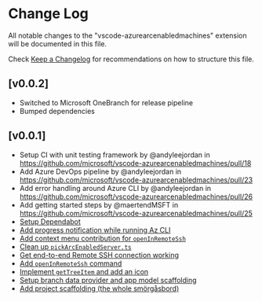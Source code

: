 # Change Log

All notable changes to the "vscode-azurearcenabledmachines" extension will be documented in this file.

Check [Keep a Changelog](http://keepachangelog.com/) for recommendations on how to structure this file.

## [v0.0.2]

* Switched to Microsoft OneBranch for release pipeline
* Bumped dependencies

## [v0.0.1]

* Setup CI with unit testing framework by @andyleejordan in https://github.com/microsoft/vscode-azurearcenabledmachines/pull/18
* Add Azure DevOps pipeline by @andyleejordan in https://github.com/microsoft/vscode-azurearcenabledmachines/pull/23
* Add error handling around Azure CLI by @andyleejordan in https://github.com/microsoft/vscode-azurearcenabledmachines/pull/26
* Add getting started steps by @maertendMSFT in https://github.com/microsoft/vscode-azurearcenabledmachines/pull/25
* [Setup Dependabot](https://github.com/microsoft/vscode-azurearcenabledmachines/commit/183823cf15bfc32235db5630cb0e2dceae6e1a3e)
* [Add progress notification while running Az CLI](https://github.com/microsoft/vscode-azurearcenabledmachines/commit/a9edba20b582543a1ee7d3daa8b102052c913470)
* [Add context menu contribution for `openInRemoteSsh`](https://github.com/microsoft/vscode-azurearcenabledmachines/commit/8044e2f9d53d8688884651053947ada34ea20599)
* [Clean up `pickArcEnabledServer.ts`](https://github.com/microsoft/vscode-azurearcenabledmachines/commit/216745407348c15fbd651066b66f1c037dbbbd70)
* [Get end-to-end Remote SSH connection working](https://github.com/microsoft/vscode-azurearcenabledmachines/commit/c89f5b3813d0a0c672440c2a36624536eabf53bf)
* [Add `openInRemoteSsh` command](https://github.com/microsoft/vscode-azurearcenabledmachines/commit/e96b8031dde6ccb7d71125a5d8c46357a55fd845)
* [Implement `getTreeItem` and add an icon](https://github.com/microsoft/vscode-azurearcenabledmachines/commit/95e5fbe2a32315e21c0635999d9d9fd2a6b01e29)
* [Setup branch data provider and app model scaffolding](https://github.com/microsoft/vscode-azurearcenabledmachines/commit/88274fa1c6495d3da68148b94a0a54752cfa34ac)
* [Add project scaffolding (the whole smörgåsbord)](https://github.com/microsoft/vscode-azurearcenabledmachines/commit/dcf31524b624a79d96b184e7df43b66afa5f3d9c)
